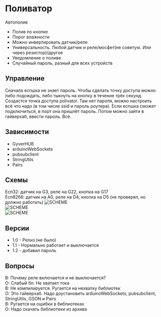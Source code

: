 # Поливатор
Автополив
- Полив по кнопке
- Порог влажности
- Можно инвертировать датчик/реле
- Универсальность. Любой датчик и реле/мосфет(не советую. Или через резистор)/другое 
- Уведомление о поливе
- Случайный пароль, разный для всех устройств

## Управление
Сначала еспшка не знает пароль. Чтобы сделать точку доступа можно либо подождать, либо тыкнуть на кнопку в течение трёх секунд.
Создастся точка доступа polivator. Там нет пароля, можно настроить всё что надо (в том числе ssid и пароль роутера).
Если еспшка сможет подключиться, в порт она пришлёт пароль. Потом можно зайти в гайверхаб, ввести пароль. Всё.

## Зависимости
- GyverHUB
- arduinoWebSockets
- pubsubclient
- StringUtils
- Pairs

## Схемы
Есп32: датчик на G3, реле на G22, кнопка на G17  
Есп8266: датчик на А0, реле на D4, кнопка на D5 (не проверял, но должно работать)
![SCHEME](https://github.com/Yura4213/polivator/schemes/esp32.jpg)  
![SCHEME](https://github.com/AlexGyver/gyverString/schemes/esp8266.jpg)  
![SCHEME](https://github.com/AlexGyver/gyverString/schemes/esp32_v2.jpg)

## Версии
- 1.0 - Релиз (не было)
- 1.1 - Нормально работает и выключается
- 1.2 - добавил пароль

## Вопросы
В: Почему реле включается и не выключается?  
О: Слабый бп. Не хватает тока  
В: Не компилируется. Ругается на нехватку библиотек  
О: Это гайверхаб. Надо доустановить arduinoWebSockets, pubsubclient, StringUtils, GSON и Pairs  
В: Ругается на ошибки в библиотеках  
О: Надо скачать библиотеки из архива
